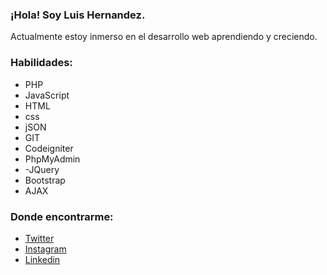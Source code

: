 
<!--
**Luis-Hernandez10/Luis-Hernandez10** is a ✨ _special_ ✨ repository because its `README.md` (this file) appears on your GitHub profile -->

### ¡Hola! Soy Luis Hernandez.

Actualmente estoy inmerso en el desarrollo web aprendiendo y creciendo.

### Habilidades:

- PHP
- JavaScript
- HTML
- css
- jSON
- GIT
- Codeigniter
- PhpMyAdmin
- -JQuery
- Bootstrap
- AJAX

### Donde encontrarme:
- [Twitter](https://twitter.com/luishdzm73)
- [Instagram](https://instagram.com/luis_hernandez_73)
- [Linkedin](https://linkedin.com/in/luis-hernandez-748800194)

